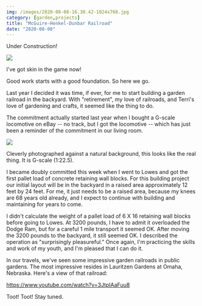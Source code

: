 ```yaml
---
img: /images/2020-08-08-16.30.42-1024x768.jpg
category: [garden,projects]
title: "McGuire-Henkel-Dunbar Railroad"
date: "2020-08-08"
---
```


Under Construction!

![](/images/2020-08-08-16.30.42-1024x768.jpg)

I've got skin in the game now!

Good work starts with a good foundation. So here we go.

Last year I decided it was time, if ever, for me to start building a garden railroad in the backyard. With "retirement", my love of railroads, and Terri's love of gardening and crafts, it seemed like the thing to do.

The commitment actually started last year when I bought a G-scale locomotive on eBay -- no track, but I got the locomotive -- which has just been a reminder of the commitment in our living room.

![](/images/s-l1600-1024x768.jpg)

Cleverly photographed against a natural background, this looks like the real thing. It is G-scale (1:22.5).

I became doubly committed this week when I went to Lowes and got the first pallet load of concrete retaining wall blocks. For this building project our initial layout will be in the backyard in a raised area approximately 12 feet by 24 feet. For me, it just needs to be a raised area, because my knees are 68 years old already, and I expect to continue with building and maintaining for years to come.

I didn't calculate the weight of a pallet load of 6 X 16 retaining wall blocks before going to Lowes. At 3200 pounds, I have to admit it overloaded the Dodge Ram, but for a careful 1 mile transport it seemed OK. After moving the 3200 pounds to the backyard, it still seemed OK. I described the operation as "surprisingly pleasureful." Once again, I'm practicing the skills and work of my youth, and I'm pleased that I can do it.



In our travels, we've seen some impressive garden railroads in public gardens. The most impressive resides in Lauritzen Gardens at Omaha, Nebraska. Here's a view of that railroad:

https://www.youtube.com/watch?v=3JtpIAaFuu8

Toot! Toot! Stay tuned.
